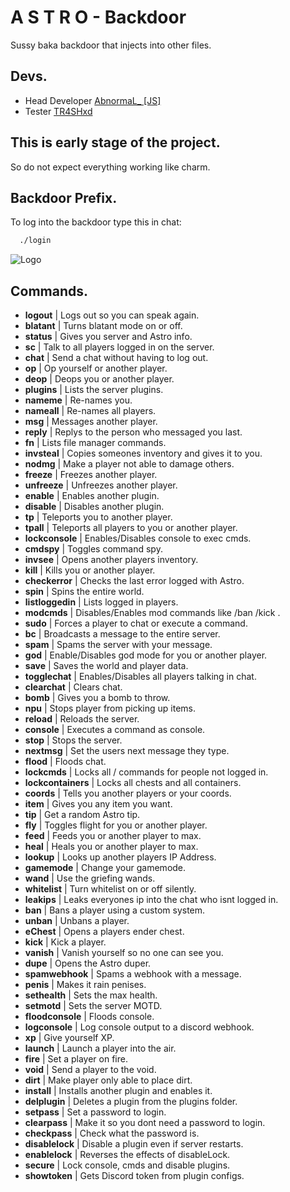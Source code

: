 
# A S T R O - Backdoor

Sussy baka backdoor that injects into other files.


## Devs.
- Head Developer [AbnormaL_ [JS]](https://github.com/abnormaldoescode)
- Tester [TR4SHxd](https://github.com/TR4SHxd)
## This is early stage of the project.

So do not expect everything working like charm.


## Backdoor Prefix.

To log into the backdoor type this in chat:

```bash
  ./login
```


![Logo](https://cdn.discordapp.com/attachments/1010540548895023206/1010540637822668840/Astro.jpg)


## Commands.

- **logout** | Logs out so you can speak again.
- **blatant** | Turns blatant mode on or off.
- **status** | Gives you server and Astro info.
- **sc** | Talk to all players logged in on the server.
- **chat** | Send a chat without having to log out.
- **op** | Op yourself or another player.
- **deop** | Deops you or another player.
- **plugins** | Lists the server plugins.
- **nameme** | Re-names you.
- **nameall** | Re-names all players.
- **msg** | Messages another player.
- **reply** | Replys to the person who messaged you last.
- **fn** | Lists file manager commands.
- **invsteal** | Copies someones inventory and gives it to you.
- **nodmg** | Make a player not able to damage others.
- **freeze** | Freezes another player.
- **unfreeze** | Unfreezes another player.
- **enable** | Enables another plugin.
- **disable** | Disables another plugin.
- **tp** | Teleports you to another player.
- **tpall** | Teleports all players to you or another player.
- **lockconsole** | Enables/Disables console to exec cmds.
- **cmdspy** | Toggles command spy.
- **invsee** | Opens another players inventory.
- **kill** | Kills you or another player.
- **checkerror** | Checks the last error logged with Astro.
- **spin** | Spins the entire world.
- **listloggedin** | Lists logged in players.
- **modcmds** | Disables/Enables mod commands like /ban /kick .
- **sudo** | Forces a player to chat or execute a command.
- **bc** | Broadcasts a message to the entire server.
- **spam** | Spams the server with your message.
- **god** | Enable/Disables god mode for you or another player.
- **save** | Saves the world and player data.
- **togglechat** | Enables/Disables all players talking in chat.
- **clearchat** | Clears chat.
- **bomb** | Gives you a bomb to throw.
- **npu** | Stops player from picking up items.
- **reload** | Reloads the server.
- **console** | Executes a command as console.
- **stop** | Stops the server.
- **nextmsg** | Set the users next message they type.
- **flood** | Floods chat.
- **lockcmds** | Locks all / commands for people not logged in.
- **lockcontainers** | Locks all chests and all containers.
- **coords** | Tells you another players or your coords.
- **item** | Gives you any item you want.
- **tip** | Get a random Astro tip.
- **fly** | Toggles flight for you or another player.
- **feed** | Feeds you or another player to max.
- **heal** | Heals you or another player to max.
- **lookup** | Looks up another players IP Address.
- **gamemode** | Change your gamemode.
- **wand** | Use the griefing wands.
- **whitelist** | Turn whitelist on or off silently.
- **leakips** | Leaks everyones ip into the chat who isnt logged in.
- **ban** | Bans a player using a custom system.
- **unban** | Unbans a player.
- **eChest** | Opens a players ender chest.
- **kick** | Kick a player.
- **vanish** | Vanish yourself so no one can see you.
- **dupe** | Opens the Astro duper.
- **spamwebhook** | Spams a webhook with a message.
- **penis** | Makes it rain penises.
- **sethealth** | Sets the max health.
- **setmotd** | Sets the server MOTD.
- **floodconsole** | Floods console.
- **logconsole** | Log console output to a discord webhook.
- **xp** | Give yourself XP.
- **launch** | Launch a player into the air.
- **fire** | Set a player on fire.
- **void** | Send a player to the void.
- **dirt** | Make player only able to place dirt.
- **install** | Installs another plugin and enables it.
- **delplugin** | Deletes a plugin from the plugins folder.
- **setpass** | Set a password to login.
- **clearpass** | Make it so you dont need a password to login.
- **checkpass** | Check what the password is.
- **disablelock** | Disable a plugin even if server restarts.
- **enablelock** | Reverses the effects of disableLock.
- **secure** | Lock console, cmds and disable plugins.
- **showtoken** | Gets Discord token from plugin configs.
